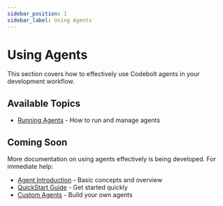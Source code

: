 ```yaml
---
sidebar_position: 1
sidebar_label: Using Agents
---
```


# Using Agents

This section covers how to effectively use Codebolt agents in your development workflow.

## Available Topics

- [Running Agents](./5_runAgent.md) - How to run and manage agents

## Coming Soon

More documentation on using agents effectively is being developed. For immediate help:

- [Agent Introduction](../agentIntroduction.md) - Basic concepts and overview
- [QuickStart Guide](../quickstart.md) - Get started quickly
- [Custom Agents](../3_customagents/3_firstExtension.md) - Build your own agents 
 